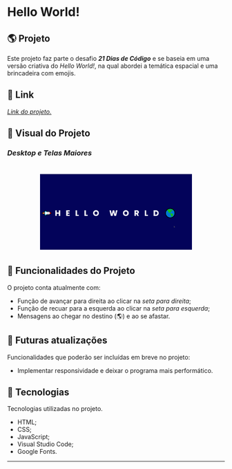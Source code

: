 # **Hello World!**

## :earth_americas: **Projeto**
Este projeto faz parte o desafio ***21 Dias de Código*** e se baseia em uma versão criativa do *Hello World!*, na qual abordei a temática espacial e uma brincadeira com emojis.

## :link: **Link**
*[Link do projeto.](https://davsilvam.github.io/21diasdecodigo/02/)*

## :art: **Visual do Projeto**
### *Desktop e Telas Maiores*

<h1 align="center">
    <img src="img/Apresentação-02.gif" style="width: 70%;">
</h1>

## :rocket: **Funcionalidades do Projeto**
O projeto conta atualmente com:
* Função de avançar para direita ao clicar na *seta para direita*;
* Função de recuar para a esquerda ao clicar na *seta para esquerda*;
* Mensagens ao chegar no destino (:earth_americas:) e ao se afastar.

## :construction: **Futuras atualizações**
Funcionalidades que poderão ser incluídas em breve no projeto:
* Implementar responsividade e deixar o programa mais performático.

## :wrench: **Tecnologias**
Tecnologias utilizadas no projeto.
* HTML;
* CSS;
* JavaScript;
* Visual Studio Code;
* Google Fonts.


---
